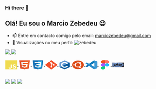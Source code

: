 ### Hi there 👋

<!--
**Zebedeu/zebedeu** is a ✨ _special_ ✨ repository because its `README.md` (this file) appears on your GitHub profile.

Here are some ideas to get you started:

- 🔭 I’m currently working on ...
- 🌱 I’m currently learning ...
- 👯 I’m looking to collaborate on ...
- 🤔 I’m looking for help with ...
- 💬 Ask me about ...
- 📫 How to reach me: ...
- 😄 Pronouns: ...
- ⚡ Fun fact: ...
-->

## Olá! Eu sou o Marcio Zebedeu 😉
- 📫 Entre em contacto comigo pelo email: marciozebedeu@gmail.com
- 👀 Visualizações no meu perfil: <img src="https://komarev.com/ghpvc/?username=zebedeu&color=green" alt="zebedeu" /> 

<div>
  <a href="https://github.com/zebedeu">
  <img height="180em" src="https://github-readme-stats.vercel.app/api?username=zebedeu&show_icons=true&theme=tokyonight&include_all_commits=true&count_private=true"/>
  <img height="180em" src="https://github-readme-stats.vercel.app/api/top-langs/?username=zebedeu&layout=compact&langs_count=7&theme=tokyonight"/>
</div>
<div style="display: inline_block"><br>
  <img align="center" alt="Creuma-Js" height="30" width="40" src="https://raw.githubusercontent.com/devicons/devicon/master/icons/javascript/javascript-plain.svg">
  <img align="center" alt="Creuma-HTML" height="30" width="40" src="https://raw.githubusercontent.com/devicons/devicon/master/icons/html5/html5-original.svg">
  <img align="center" alt="zebedeu-CSS" height="30" width="40" src="https://raw.githubusercontent.com/devicons/devicon/master/icons/css3/css3-original.svg">
  <img align="center" alt="zebedeu-Git" height="30" width="40" src="https://raw.githubusercontent.com/devicons/devicon/master/icons/git/git-original.svg">
  <img align="center" alt="zebedeu-C" height="30" width="40" src="https://raw.githubusercontent.com/devicons/devicon/master/icons/c/c-original.svg">
  <img align="center" alt="zebedeu-Ubuntu" height="30" width="40" src="https://raw.githubusercontent.com/devicons/devicon/master/icons/ubuntu/ubuntu-plain.svg">
  <img align="center" alt="zebedeu-VSCode" height="30" width="40" src="https://raw.githubusercontent.com/devicons/devicon/master/icons/vscode/vscode-original.svg">
  <img align="center" alt="zebedeu-Figma" height="30" width="40" src="https://raw.githubusercontent.com/devicons/devicon/master/icons/figma/figma-original.svg">
  <img align="center" alt="zebedeu-Php" height="30" width="40" src="https://raw.githubusercontent.com/devicons/devicon/master/icons/php/php-original.svg">
 </div>
  
  <br>


 <a href="https://www.instagram.com/zebedeu/" target="_blank"><img src="https://img.shields.io/badge/-Instagram-%23E4405F?style=for-the-badge&logo=instagram&logoColor=white" target="_blank"></a>
    <a href = "mailto:marciozebedeu@gmail.com"><img src="https://img.shields.io/badge/-Gmail-%23333?style=for-the-badge&logo=gmail&logoColor=white" target="_blank"></a>
    <a href="https://www.linkedin.com/in/marcio-zebedeu-6358bb146/" target="_blank"><img src="https://img.shields.io/badge/-LinkedIn-%230077B5?style=for-the-badge&logo=linkedin&logoColor=white" target="_blank"></a> 
